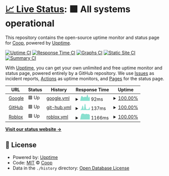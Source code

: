 # [📈 Live Status](https://CoopPlayzz.github.io/CoopWebsitesUptime): <!--live status--> **🟩 All systems operational**

This repository contains the open-source uptime monitor and status page for [Coop](coopos.github.io/CoopOS), powered by [Upptime](https://github.com/upptime/upptime).

[![Uptime CI](https://github.com/CoopPlayzz/CoopWebsitesUptime/workflows/Uptime%20CI/badge.svg)](https://github.com/CoopPlayzz/CoopWebsitesUptime/actions?query=workflow%3A%22Uptime+CI%22)
[![Response Time CI](https://github.com/CoopPlayzz/CoopWebsitesUptime/workflows/Response%20Time%20CI/badge.svg)](https://github.com/CoopPlayzz/CoopWebsitesUptime/actions?query=workflow%3A%22Response+Time+CI%22)
[![Graphs CI](https://github.com/CoopPlayzz/CoopWebsitesUptime/workflows/Graphs%20CI/badge.svg)](https://github.com/CoopPlayzz/CoopWebsitesUptime/actions?query=workflow%3A%22Graphs+CI%22)
[![Static Site CI](https://github.com/CoopPlayzz/CoopWebsitesUptime/workflows/Static%20Site%20CI/badge.svg)](https://github.com/CoopPlayzz/CoopWebsitesUptime/actions?query=workflow%3A%22Static+Site+CI%22)
[![Summary CI](https://github.com/CoopPlayzz/CoopWebsitesUptime/workflows/Summary%20CI/badge.svg)](https://github.com/CoopPlayzz/CoopWebsitesUptime/actions?query=workflow%3A%22Summary+CI%22)

With [Upptime](https://upptime.js.org), you can get your own unlimited and free uptime monitor and status page, powered entirely by a GitHub repository. We use [Issues](https://github.com/CoopPlayzz/CoopWebsitesUptime/issues) as incident reports, [Actions](https://github.com/CoopPlayzz/CoopWebsitesUptime/actions) as uptime monitors, and [Pages](https://CoopPlayzz.github.io/CoopWebsitesUptime) for the status page.

<!--start: status pages-->
<!-- This summary is generated by Upptime (https://github.com/upptime/upptime) -->
<!-- Do not edit this manually, your changes will be overwritten -->
<!-- prettier-ignore -->
| URL | Status | History | Response Time | Uptime |
| --- | ------ | ------- | ------------- | ------ |
| <img alt="" src="https://icons.duckduckgo.com/ip3/www.google.com.ico" height="13"> [Google](https://www.google.com) | 🟩 Up | [google.yml](https://github.com/coopeeo/CoopWebsitesUptime/commits/HEAD/history/google.yml) | <details><summary><img alt="Response time graph" src="./graphs/google/response-time-week.png" height="20"> 92ms</summary><br><a href="https://CoopPlayzz.github.io/CoopWebsitesUptime/history/google"><img alt="Response time 111" src="https://img.shields.io/endpoint?url=https%3A%2F%2Fraw.githubusercontent.com%2Fcoopeeo%2FCoopWebsitesUptime%2FHEAD%2Fapi%2Fgoogle%2Fresponse-time.json"></a><br><a href="https://CoopPlayzz.github.io/CoopWebsitesUptime/history/google"><img alt="24-hour response time 91" src="https://img.shields.io/endpoint?url=https%3A%2F%2Fraw.githubusercontent.com%2Fcoopeeo%2FCoopWebsitesUptime%2FHEAD%2Fapi%2Fgoogle%2Fresponse-time-day.json"></a><br><a href="https://CoopPlayzz.github.io/CoopWebsitesUptime/history/google"><img alt="7-day response time 92" src="https://img.shields.io/endpoint?url=https%3A%2F%2Fraw.githubusercontent.com%2Fcoopeeo%2FCoopWebsitesUptime%2FHEAD%2Fapi%2Fgoogle%2Fresponse-time-week.json"></a><br><a href="https://CoopPlayzz.github.io/CoopWebsitesUptime/history/google"><img alt="30-day response time 157" src="https://img.shields.io/endpoint?url=https%3A%2F%2Fraw.githubusercontent.com%2Fcoopeeo%2FCoopWebsitesUptime%2FHEAD%2Fapi%2Fgoogle%2Fresponse-time-month.json"></a><br><a href="https://CoopPlayzz.github.io/CoopWebsitesUptime/history/google"><img alt="1-year response time 116" src="https://img.shields.io/endpoint?url=https%3A%2F%2Fraw.githubusercontent.com%2Fcoopeeo%2FCoopWebsitesUptime%2FHEAD%2Fapi%2Fgoogle%2Fresponse-time-year.json"></a></details> | <details><summary><a href="https://CoopPlayzz.github.io/CoopWebsitesUptime/history/google">100.00%</a></summary><a href="https://CoopPlayzz.github.io/CoopWebsitesUptime/history/google"><img alt="All-time uptime 99.99%" src="https://img.shields.io/endpoint?url=https%3A%2F%2Fraw.githubusercontent.com%2Fcoopeeo%2FCoopWebsitesUptime%2FHEAD%2Fapi%2Fgoogle%2Fuptime.json"></a><br><a href="https://CoopPlayzz.github.io/CoopWebsitesUptime/history/google"><img alt="24-hour uptime 100.00%" src="https://img.shields.io/endpoint?url=https%3A%2F%2Fraw.githubusercontent.com%2Fcoopeeo%2FCoopWebsitesUptime%2FHEAD%2Fapi%2Fgoogle%2Fuptime-day.json"></a><br><a href="https://CoopPlayzz.github.io/CoopWebsitesUptime/history/google"><img alt="7-day uptime 100.00%" src="https://img.shields.io/endpoint?url=https%3A%2F%2Fraw.githubusercontent.com%2Fcoopeeo%2FCoopWebsitesUptime%2FHEAD%2Fapi%2Fgoogle%2Fuptime-week.json"></a><br><a href="https://CoopPlayzz.github.io/CoopWebsitesUptime/history/google"><img alt="30-day uptime 99.83%" src="https://img.shields.io/endpoint?url=https%3A%2F%2Fraw.githubusercontent.com%2Fcoopeeo%2FCoopWebsitesUptime%2FHEAD%2Fapi%2Fgoogle%2Fuptime-month.json"></a><br><a href="https://CoopPlayzz.github.io/CoopWebsitesUptime/history/google"><img alt="1-year uptime 99.98%" src="https://img.shields.io/endpoint?url=https%3A%2F%2Fraw.githubusercontent.com%2Fcoopeeo%2FCoopWebsitesUptime%2FHEAD%2Fapi%2Fgoogle%2Fuptime-year.json"></a></details>
| <img alt="" src="https://icons.duckduckgo.com/ip3/github.com.ico" height="13"> [GitHub](https://github.com/) | 🟩 Up | [git-hub.yml](https://github.com/coopeeo/CoopWebsitesUptime/commits/HEAD/history/git-hub.yml) | <details><summary><img alt="Response time graph" src="./graphs/git-hub/response-time-week.png" height="20"> 137ms</summary><br><a href="https://CoopPlayzz.github.io/CoopWebsitesUptime/history/git-hub"><img alt="Response time 195" src="https://img.shields.io/endpoint?url=https%3A%2F%2Fraw.githubusercontent.com%2Fcoopeeo%2FCoopWebsitesUptime%2FHEAD%2Fapi%2Fgit-hub%2Fresponse-time.json"></a><br><a href="https://CoopPlayzz.github.io/CoopWebsitesUptime/history/git-hub"><img alt="24-hour response time 189" src="https://img.shields.io/endpoint?url=https%3A%2F%2Fraw.githubusercontent.com%2Fcoopeeo%2FCoopWebsitesUptime%2FHEAD%2Fapi%2Fgit-hub%2Fresponse-time-day.json"></a><br><a href="https://CoopPlayzz.github.io/CoopWebsitesUptime/history/git-hub"><img alt="7-day response time 137" src="https://img.shields.io/endpoint?url=https%3A%2F%2Fraw.githubusercontent.com%2Fcoopeeo%2FCoopWebsitesUptime%2FHEAD%2Fapi%2Fgit-hub%2Fresponse-time-week.json"></a><br><a href="https://CoopPlayzz.github.io/CoopWebsitesUptime/history/git-hub"><img alt="30-day response time 150" src="https://img.shields.io/endpoint?url=https%3A%2F%2Fraw.githubusercontent.com%2Fcoopeeo%2FCoopWebsitesUptime%2FHEAD%2Fapi%2Fgit-hub%2Fresponse-time-month.json"></a><br><a href="https://CoopPlayzz.github.io/CoopWebsitesUptime/history/git-hub"><img alt="1-year response time 188" src="https://img.shields.io/endpoint?url=https%3A%2F%2Fraw.githubusercontent.com%2Fcoopeeo%2FCoopWebsitesUptime%2FHEAD%2Fapi%2Fgit-hub%2Fresponse-time-year.json"></a></details> | <details><summary><a href="https://CoopPlayzz.github.io/CoopWebsitesUptime/history/git-hub">100.00%</a></summary><a href="https://CoopPlayzz.github.io/CoopWebsitesUptime/history/git-hub"><img alt="All-time uptime 96.96%" src="https://img.shields.io/endpoint?url=https%3A%2F%2Fraw.githubusercontent.com%2Fcoopeeo%2FCoopWebsitesUptime%2FHEAD%2Fapi%2Fgit-hub%2Fuptime.json"></a><br><a href="https://CoopPlayzz.github.io/CoopWebsitesUptime/history/git-hub"><img alt="24-hour uptime 100.00%" src="https://img.shields.io/endpoint?url=https%3A%2F%2Fraw.githubusercontent.com%2Fcoopeeo%2FCoopWebsitesUptime%2FHEAD%2Fapi%2Fgit-hub%2Fuptime-day.json"></a><br><a href="https://CoopPlayzz.github.io/CoopWebsitesUptime/history/git-hub"><img alt="7-day uptime 100.00%" src="https://img.shields.io/endpoint?url=https%3A%2F%2Fraw.githubusercontent.com%2Fcoopeeo%2FCoopWebsitesUptime%2FHEAD%2Fapi%2Fgit-hub%2Fuptime-week.json"></a><br><a href="https://CoopPlayzz.github.io/CoopWebsitesUptime/history/git-hub"><img alt="30-day uptime 100.00%" src="https://img.shields.io/endpoint?url=https%3A%2F%2Fraw.githubusercontent.com%2Fcoopeeo%2FCoopWebsitesUptime%2FHEAD%2Fapi%2Fgit-hub%2Fuptime-month.json"></a><br><a href="https://CoopPlayzz.github.io/CoopWebsitesUptime/history/git-hub"><img alt="1-year uptime 95.59%" src="https://img.shields.io/endpoint?url=https%3A%2F%2Fraw.githubusercontent.com%2Fcoopeeo%2FCoopWebsitesUptime%2FHEAD%2Fapi%2Fgit-hub%2Fuptime-year.json"></a></details>
| <img alt="" src="https://icons.duckduckgo.com/ip3/www.roblox.com.ico" height="13"> [Roblox](https://www.roblox.com/) | 🟩 Up | [roblox.yml](https://github.com/coopeeo/CoopWebsitesUptime/commits/HEAD/history/roblox.yml) | <details><summary><img alt="Response time graph" src="./graphs/roblox/response-time-week.png" height="20"> 1166ms</summary><br><a href="https://CoopPlayzz.github.io/CoopWebsitesUptime/history/roblox"><img alt="Response time 594" src="https://img.shields.io/endpoint?url=https%3A%2F%2Fraw.githubusercontent.com%2Fcoopeeo%2FCoopWebsitesUptime%2FHEAD%2Fapi%2Froblox%2Fresponse-time.json"></a><br><a href="https://CoopPlayzz.github.io/CoopWebsitesUptime/history/roblox"><img alt="24-hour response time 971" src="https://img.shields.io/endpoint?url=https%3A%2F%2Fraw.githubusercontent.com%2Fcoopeeo%2FCoopWebsitesUptime%2FHEAD%2Fapi%2Froblox%2Fresponse-time-day.json"></a><br><a href="https://CoopPlayzz.github.io/CoopWebsitesUptime/history/roblox"><img alt="7-day response time 1166" src="https://img.shields.io/endpoint?url=https%3A%2F%2Fraw.githubusercontent.com%2Fcoopeeo%2FCoopWebsitesUptime%2FHEAD%2Fapi%2Froblox%2Fresponse-time-week.json"></a><br><a href="https://CoopPlayzz.github.io/CoopWebsitesUptime/history/roblox"><img alt="30-day response time 1115" src="https://img.shields.io/endpoint?url=https%3A%2F%2Fraw.githubusercontent.com%2Fcoopeeo%2FCoopWebsitesUptime%2FHEAD%2Fapi%2Froblox%2Fresponse-time-month.json"></a><br><a href="https://CoopPlayzz.github.io/CoopWebsitesUptime/history/roblox"><img alt="1-year response time 683" src="https://img.shields.io/endpoint?url=https%3A%2F%2Fraw.githubusercontent.com%2Fcoopeeo%2FCoopWebsitesUptime%2FHEAD%2Fapi%2Froblox%2Fresponse-time-year.json"></a></details> | <details><summary><a href="https://CoopPlayzz.github.io/CoopWebsitesUptime/history/roblox">100.00%</a></summary><a href="https://CoopPlayzz.github.io/CoopWebsitesUptime/history/roblox"><img alt="All-time uptime 99.97%" src="https://img.shields.io/endpoint?url=https%3A%2F%2Fraw.githubusercontent.com%2Fcoopeeo%2FCoopWebsitesUptime%2FHEAD%2Fapi%2Froblox%2Fuptime.json"></a><br><a href="https://CoopPlayzz.github.io/CoopWebsitesUptime/history/roblox"><img alt="24-hour uptime 100.00%" src="https://img.shields.io/endpoint?url=https%3A%2F%2Fraw.githubusercontent.com%2Fcoopeeo%2FCoopWebsitesUptime%2FHEAD%2Fapi%2Froblox%2Fuptime-day.json"></a><br><a href="https://CoopPlayzz.github.io/CoopWebsitesUptime/history/roblox"><img alt="7-day uptime 100.00%" src="https://img.shields.io/endpoint?url=https%3A%2F%2Fraw.githubusercontent.com%2Fcoopeeo%2FCoopWebsitesUptime%2FHEAD%2Fapi%2Froblox%2Fuptime-week.json"></a><br><a href="https://CoopPlayzz.github.io/CoopWebsitesUptime/history/roblox"><img alt="30-day uptime 100.00%" src="https://img.shields.io/endpoint?url=https%3A%2F%2Fraw.githubusercontent.com%2Fcoopeeo%2FCoopWebsitesUptime%2FHEAD%2Fapi%2Froblox%2Fuptime-month.json"></a><br><a href="https://CoopPlayzz.github.io/CoopWebsitesUptime/history/roblox"><img alt="1-year uptime 99.97%" src="https://img.shields.io/endpoint?url=https%3A%2F%2Fraw.githubusercontent.com%2Fcoopeeo%2FCoopWebsitesUptime%2FHEAD%2Fapi%2Froblox%2Fuptime-year.json"></a></details>

<!--end: status pages-->

[**Visit our status website →**](https://CoopPlayzz.github.io/CoopWebsitesUptime)

## 📄 License

- Powered by: [Upptime](https://github.com/upptime/upptime)
- Code: [MIT](./LICENSE) © [Coop](coopos.github.io/CoopOS)
- Data in the `./history` directory: [Open Database License](https://opendatacommons.org/licenses/odbl/1-0/)
